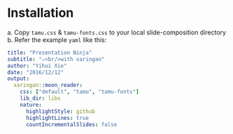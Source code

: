 # Installation
a. Copy `tamu.css` & `tamu-fonts.css` to your local slide-composition directory  
b. Refer the example `yaml` like this:  
``` yaml
title: "Presentation Ninja"
subtitle: "⚔<br/>with xaringan"
author: "Yihui Xie"
date: "2016/12/12"
output:
  xaringan::moon_reader: 
    css: ["default", "tamu", "tamu-fonts"] 
    lib_dir: libs
    nature:
      highlightStyle: github
      highlightLines: true
      countIncrementalSlides: false
```